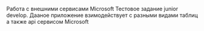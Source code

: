Работа с внешними сервисами Microsoft
Тестовое задание junior develop. 
Дааное приложение взимодействует с разными видами таблиц а также api сервисом Microsoft
